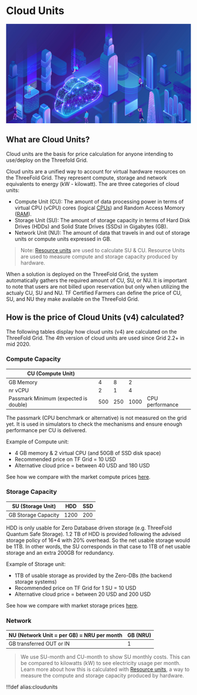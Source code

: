 # Cloud Units

![](img/cloudunits_abstract.jpg)

## What are Cloud Units?
Cloud units are the basis for price calculation for anyone intending to use/deploy on the Threefold Grid. 

Cloud units are a unified way to account for virtual hardware resources on the ThreeFold Grid. They represent compute, storage and network equivalents to energy (kW - kilowatt). The are three categories of cloud units:

- Compute Unit (CU): The amount of data processing power in terms of virtual CPU (vCPU) cores (logical [CPUs](https://en.wikipedia.org/wiki/Central_processing_unit)) and Random Access Momory ([RAM](https://en.wikipedia.org/wiki/Random-access_memory)).
- Storage Unit (SU): The amount of storage capacity in terms of Hard Disk Drives (HDDs) and Solid State Drives (SSDs) in Gigabytes (GB).
- Network Unit (NU): The amount of data that travels in and out of storage units or compute units expressed in GB.

> Note: [Resource units](./resourceunits.md) are used to calculate SU & CU. Resource Units are used to measure compute and storage capacity produced by hardware.

When a solution is deployed on the ThreeFold Grid, the system automatically gathers the required amount of CU, SU, or NU. It is important to note that users are not billed upon reservation but only when utilizing the actualy CU, SU and NU. TF Certified Farmers can define the price of CU, SU, and NU they make available on the ThreeFold Grid. 

## How is the price of Cloud Units (v4) calculated?

The following tables display how cloud units (v4) are calculated on the ThreeFold Grid. The 4th version of cloud units are used since Grid 2.2+ in mid 2020.

### Compute Capacity

| CU (Compute Unit)                     |     |     |      |                 |
| ------------------------------------- | --- | --- | ---- | --------------- |
| GB Memory                             | 4   | 8   | 2    |                 |
| nr vCPU                               | 2   | 1   | 4    |                 |
| Passmark Minimum (expected is double) | 500 | 250 | 1000 | CPU performance |

The passmark (CPU benchmark or alternative) is not measured on the grid yet. It is used in simulators to check the mechanisms and ensure enough performance per CU is delivered.

Example of Compute unit: 
- 4 GB memory & 2 virtual CPU (and 50GB of SSD disk space)
- Recommended price on TF Grid = 10 USD
- Alternative cloud price = between 40 USD and 180 USD

See how we compare with the market compute prices [here](./pricing/pricing.md).

### Storage Capacity

| SU (Storage Unit)   | HDD  | SSD |
| ------------------- | ---- | --- |
| GB Storage Capacity | 1200 | 200 |

HDD is only usable for Zero Database driven storage (e.g. ThreeFold Quantum Safe Storage). 1.2 TB of HDD is provided following the advised storage policy of 16+4 with 20% overhead. So the net usable storage would be 1TB. In other words, the SU corresponds in that case to 1TB of net usable storage and an extra 200GB for redundancy.

Example of Storage unit:

- 1TB of usable storage as provided by the Zero-DBs (the backend storage systems)
- Recommended price on TF Grid for 1 SU = 10 USD
- Alternative cloud price = between 20 USD and 200 USD

See how we compare with market storage prices [here](./pricing/pricing.md).

### Network

| NU (Network Unit = per GB) = NRU per month | GB (NRU) |
| ------------------------------------------ | -------- |
| GB transferred OUT or IN                   | 1        |

> We use SU-month and CU-month to show SU monthly costs. This can be compared to kilowatts (kW) to see electricity usage per month. Learn more about how this is calculated with [Resource units](./resourceunits.md), a way to measure the compute and storage capacity produced by hardware.

!!!def alias:cloudunits

